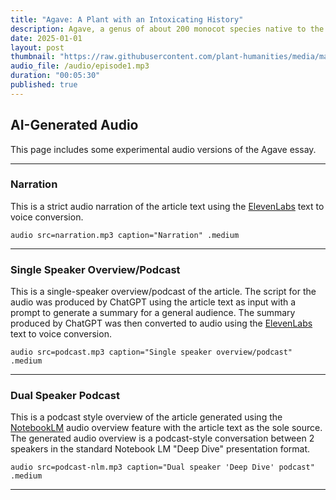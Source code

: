 ```yaml
---
title: "Agave: A Plant with an Intoxicating History"
description: Agave, a genus of about 200 monocot species native to the Americas, is best known today as the source of tequila. Beyond spirits, agave has long held cultural, religious, and environmental significance, shaping ancient Amerindian life, European botany, Mexican identity, and modern sustainability efforts.
date: 2025-01-01
layout: post
thumbnail: "https://raw.githubusercontent.com/plant-humanities/media/main/thumbnails/agave.jpg"
audio_file: /audio/episode1.mp3
duration: "00:05:30"
published: true
---
```


<style>
  iframe[src*="audio"] { margin: 2em 0; }
</style>

## AI-Generated Audio

This page includes some experimental audio versions of the Agave essay.

---

### Narration

This is a strict audio narration of the article text using the [ElevenLabs](https://elevenlabs.io/) text to voice conversion.

`audio src=narration.mp3 caption="Narration" .medium`

---

### Single Speaker Overview/Podcast

This is a single-speaker overview/podcast of the article.  The script for the audio was produced by ChatGPT using the article text as input with a prompt to generate a summary for a general audience.  The summary produced by ChatGPT was then converted to audio using the [ElevenLabs](https://elevenlabs.io/) text to voice conversion.

`audio src=podcast.mp3 caption="Single speaker overview/podcast" .medium`

---

### Dual Speaker Podcast

This is a podcast style overview of the article generated using the [NotebookLM](https://notebooklm.google.com/) audio overview feature with the article text as the sole source.  The generated audio overview is a podcast-style conversation between 2 speakers in the standard Notebook LM "Deep Dive" presentation format.

`audio src=podcast-nlm.mp3 caption="Dual speaker 'Deep Dive' podcast" .medium`

---